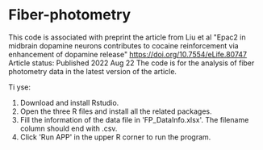 # Fiber-photometry
This code is associated with preprint the article from Liu et al "Epac2 in midbrain dopamine neurons contributes to cocaine reinforcement via enhancement of dopamine release" https://doi.org/10.7554/eLife.80747
Article status: Published 2022 Aug 22
The code is for the analysis of fiber photometry data in the latest version of the article.

Ti yse:
1) Download and install Rstudio. 
2) Open the three R files and install all the related packages. 
3) Fill the information of the data file in 'FP_DataInfo.xlsx'. The filename column should end with .csv. 
4) Click 'Run APP' in the upper R corner to run the program. 
